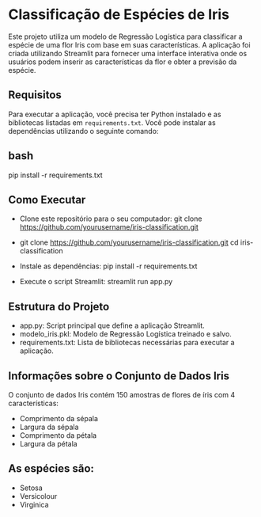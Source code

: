 # Classificação de Espécies de Iris

Este projeto utiliza um modelo de Regressão Logística para classificar a espécie de uma flor Iris com base em suas características. A aplicação foi criada utilizando Streamlit para fornecer uma interface interativa onde os usuários podem inserir as características da flor e obter a previsão da espécie.

## Requisitos

Para executar a aplicação, você precisa ter Python instalado e as bibliotecas listadas em `requirements.txt`. Você pode instalar as dependências utilizando o seguinte comando:

## bash
pip install -r requirements.txt

## Como Executar

- Clone este repositório para o seu computador:
git clone https://github.com/yourusername/iris-classification.git

- git clone https://github.com/yourusername/iris-classification.git
cd iris-classification

- Instale as dependências:
pip install -r requirements.txt

- Execute o script Streamlit:
streamlit run app.py


## Estrutura do Projeto

- app.py: Script principal que define a aplicação Streamlit.
- modelo_iris.pkl: Modelo de Regressão Logística treinado e salvo.
- requirements.txt: Lista de bibliotecas necessárias para executar a aplicação.

## Informações sobre o Conjunto de Dados Iris

O conjunto de dados Iris contém 150 amostras de flores de íris com 4 características:

- Comprimento da sépala
- Largura da sépala
- Comprimento da pétala
- Largura da pétala

## As espécies são:

- Setosa
- Versicolour
- Virginica

